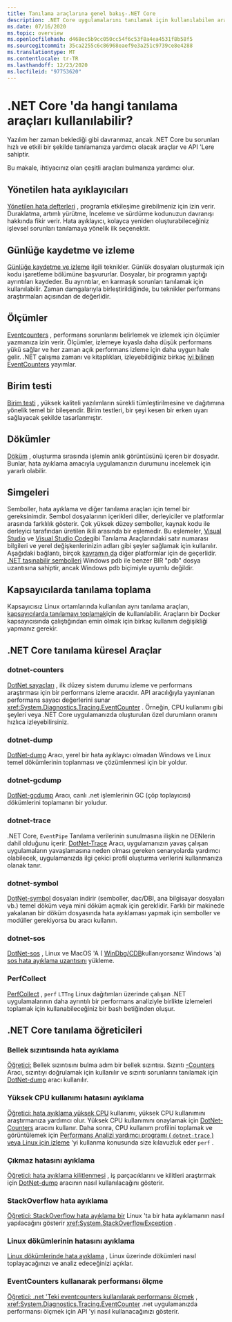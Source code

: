 ```yaml
---
title: Tanılama araçlarına genel bakış-.NET Core
description: .NET Core uygulamalarını tanılamak için kullanılabilen araçlara ve tekniklere genel bakış.
ms.date: 07/16/2020
ms.topic: overview
ms.openlocfilehash: d468ec5b9cc050cc54f6c53f8a4ea4531f8b58f5
ms.sourcegitcommit: 35ca2255c6c86968eaef9e3a251c9739ce8e4288
ms.translationtype: MT
ms.contentlocale: tr-TR
ms.lasthandoff: 12/23/2020
ms.locfileid: "97753620"
---
```

# <a name="what-diagnostic-tools-are-available-in-net-core"></a>.NET Core 'da hangi tanılama araçları kullanılabilir?

Yazılım her zaman beklediği gibi davranmaz, ancak .NET Core bu sorunları hızlı ve etkili bir şekilde tanılamanıza yardımcı olacak araçlar ve API 'Lere sahiptir.

Bu makale, ihtiyacınız olan çeşitli araçları bulmanıza yardımcı olur.

## <a name="managed-debuggers"></a>Yönetilen hata ayıklayıcıları

[Yönetilen hata defterleri](managed-debuggers.md) , programla etkileşime girebilmeniz için izin verir. Duraklatma, artımlı yürütme, İnceleme ve sürdürme kodunuzun davranışı hakkında fikir verir. Hata ayıklayıcı, kolayca yeniden oluşturabileceğiniz işlevsel sorunları tanılamaya yönelik ilk seçenektir.

## <a name="logging-and-tracing"></a>Günlüğe kaydetme ve izleme

[Günlüğe kaydetme ve izleme](logging-tracing.md) ilgili teknikler. Günlük dosyaları oluşturmak için kodu işaretleme bölümüne başvururlar. Dosyalar, bir programın yaptığı ayrıntıları kaydeder. Bu ayrıntılar, en karmaşık sorunları tanılamak için kullanılabilir. Zaman damgalarıyla birleştirildiğinde, bu teknikler performans araştırmaları açısından de değerlidir.

## <a name="metrics"></a>Ölçümler

[Eventcounters](event-counters.md) , performans sorunlarını belirlemek ve izlemek için ölçümler yazmanıza izin verir. Ölçümler, izlemeye kıyasla daha düşük performans yükü sağlar ve her zaman açık performans izleme için daha uygun hale gelir. .NET çalışma zamanı ve kitaplıkları, izleyebildiğiniz birkaç [iyi bilinen EventCounters](available-counters.md) yayımlar.

## <a name="unit-testing"></a>Birim testi

[Birim testi](../testing/index.md) , yüksek kaliteli yazılımların sürekli tümleştirilmesine ve dağıtımına yönelik temel bir bileşendir. Birim testleri, bir şeyi kesen bir erken uyarı sağlayacak şekilde tasarlanmıştır.

## <a name="dumps"></a>Dökümler

[Döküm](./dumps.md) , oluşturma sırasında işlemin anlık görüntüsünü içeren bir dosyadır. Bunlar, hata ayıklama amacıyla uygulamanızın durumunu incelemek için yararlı olabilir.

## <a name="symbols"></a>Simgeleri

Semboller, hata ayıklama ve diğer tanılama araçları için temel bir gereksinimdir. Sembol dosyalarının içerikleri diller, derleyiciler ve platformlar arasında farklılık gösterir. Çok yüksek düzey semboller, kaynak kodu ile derleyici tarafından üretilen ikili arasında bir eşlemedir. Bu eşlemeler, [Visual Studio](/visualstudio/debugger/what-is-debugging) ve [Visual Studio Code](https://code.visualstudio.com/Docs/editor/debugging)gibi Tanılama Araçlarındaki satır numarası bilgileri ve yerel değişkenlerinizin adları gibi şeyler sağlamak için kullanılır.  Aşağıdaki bağlantı, birçok [kavramın da](/windows/win32/dxtecharts/debugging-with-symbols) diğer platformlar için de geçerlidir. [.NET taşınabilir sembolleri](https://github.com/dotnet/core/blob/master/Documentation/diagnostics/portable_pdb.md) Windows pdb ile benzer BIR "pdb" dosya uzantısına sahiptir, ancak Windows pdb biçimiyle uyumlu değildir.

## <a name="collect-diagnostics-in-containers"></a>Kapsayıcılarda tanılama toplama

Kapsayıcısız Linux ortamlarında kullanılan aynı tanılama araçları, [kapsayıcılarda tanılamayı toplamak](diagnostics-in-containers.md)için de kullanılabilir. Araçların bir Docker kapsayıcısında çalıştığından emin olmak için birkaç kullanım değişikliği yapmanız gerekir.

## <a name="net-core-diagnostic-global-tools"></a>.NET Core tanılama küresel Araçlar

### <a name="dotnet-counters"></a>dotnet-counters

[DotNet sayaçları](dotnet-counters.md) , ilk düzey sistem durumu izleme ve performans araştırması için bir performans izleme aracıdır. API aracılığıyla yayınlanan performans sayacı değerlerini sunar <xref:System.Diagnostics.Tracing.EventCounter> . Örneğin, CPU kullanımı gibi şeyleri veya .NET Core uygulamanızda oluşturulan özel durumların oranını hızlıca izleyebilirsiniz.

### <a name="dotnet-dump"></a>dotnet-dump

[DotNet-dump](dotnet-dump.md) Aracı, yerel bir hata ayıklayıcı olmadan Windows ve Linux temel dökümlerinin toplanması ve çözümlenmesi için bir yoldur.

### <a name="dotnet-gcdump"></a>dotnet-gcdump

[DotNet-gcdump](dotnet-gcdump.md) Aracı, canlı .net işlemlerinin GC (çöp toplayıcısı) dökümlerini toplamanın bir yoludur.

### <a name="dotnet-trace"></a>dotnet-trace

.NET Core, `EventPipe` Tanılama verilerinin sunulmasına ilişkin ne DENlerin dahil olduğunu içerir. [DotNet-Trace](dotnet-trace.md) Aracı, uygulamanızın yavaş çalışan uygulamaların yavaşlamasına neden olması gereken senaryolarda yardımcı olabilecek, uygulamanızda ilgi çekici profil oluşturma verilerini kullanmanıza olanak tanır.

### <a name="dotnet-symbol"></a>dotnet-symbol

[DotNet-symbol](dotnet-symbol.md) dosyaları indirir (semboller, dac/DBI, ana bilgisayar dosyaları vb.) temel döküm veya mini döküm açmak için gereklidir. Farklı bir makinede yakalanan bir döküm dosyasında hata ayıklaması yapmak için semboller ve modüller gerekiyorsa bu aracı kullanın.

### <a name="dotnet-sos"></a>dotnet-sos

[DotNet-sos](dotnet-sos.md) , Linux ve MacOS 'A ( [WinDbg/CDB](https://docs.microsoft.com/windows-hardware/drivers/debugger/debugger-download-tools)kullanıyorsanız Windows 'a) [sos hata ayıklama uzantısını](sos-debugging-extension.md) yükleme.

### <a name="perfcollect"></a>PerfCollect

[PerfCollect](trace-perfcollect-lttng.md) , `perf` `LTTng` Linux dağıtımları üzerinde çalışan .NET uygulamalarının daha ayrıntılı bir performans analiziyle birlikte izlemeleri toplamak için kullanabileceğiniz bir bash betiğinden oluşur.

## <a name="net-core-diagnostics-tutorials"></a>.NET Core tanılama öğreticileri

### <a name="debug-a-memory-leak"></a>Bellek sızıntısında hata ayıklama

[Öğretici:](debug-memory-leak.md) Bellek sızıntısını bulma adım bir bellek sızıntısı. Sızıntı [-Counters](dotnet-counters.md) Aracı, sızıntıyı doğrulamak için kullanılır ve sızıntı sorunlarını tanılamak için [DotNet-dump](dotnet-dump.md) aracı kullanılır.

### <a name="debug-high-cpu-usage"></a>Yüksek CPU kullanımı hatasını ayıklama

[Öğretici: hata ayıklama yüksek CPU](debug-highcpu.md) kullanımı, yüksek CPU kullanımını araştırmanıza yardımcı olur. Yüksek CPU kullanımını onaylamak için [DotNet-Counters](dotnet-counters.md) aracını kullanır. Daha sonra, CPU kullanım profilini toplamak ve görüntülemek için [Performans Analizi yardımcı programı ( `dotnet-trace` ) veya Linux için izleme](dotnet-trace.md) 'yi kullanma konusunda size kılavuzluk eder `perf` .

### <a name="debug-deadlock"></a>Çıkmaz hatasını ayıklama

[Öğretici: hata ayıklama kilitlenmesi](debug-deadlock.md) , iş parçacıklarını ve kilitleri araştırmak için [DotNet-dump](dotnet-dump.md) aracının nasıl kullanılacağını gösterir.

### <a name="debug-a-stackoverflow"></a>StackOverflow hata ayıklama

[Öğretici: StackOverflow hata ayıklama bir](debug-stackoverflow.md) Linux 'ta bir hata ayıklamanın nasıl yapılacağını gösterir <xref:System.StackOverflowException> .

### <a name="debug-linux-dumps"></a>Linux dökümlerinin hatasını ayıklama

[Linux dökümlerinde hata ayıklama](debug-linux-dumps.md) , Linux üzerinde dökümleri nasıl toplayacağınızı ve analiz edeceğinizi açıklar.

### <a name="measure-performance-using-eventcounters"></a>EventCounters kullanarak performansı ölçme

[Öğretici: .net 'Teki eventcounters kullanılarak performansı ölçmek](event-counter-perf.md) , <xref:System.Diagnostics.Tracing.EventCounter> .net uygulamanızda performansı ölçmek için API 'yi nasıl kullanacağınızı gösterir.
